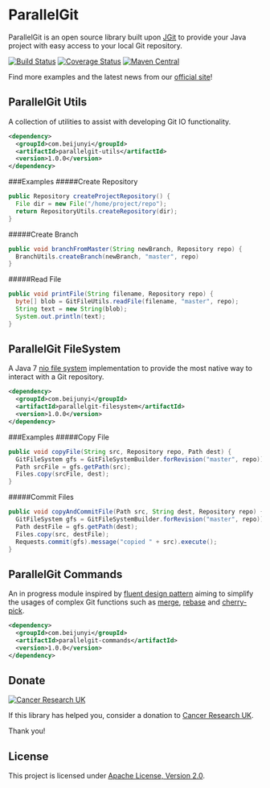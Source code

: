 ParallelGit
===========

ParallelGit is an open source library built upon [JGit](https://eclipse.org/jgit/) to provide your Java project with easy access to your local Git repository.

[![Build Status](https://travis-ci.org/beijunyi/ParallelGit.svg?branch=master)](https://travis-ci.org/beijunyi/ParallelGit)
[![Coverage Status](https://coveralls.io/repos/beijunyi/ParallelGit/badge.svg?branch=master&service=github)](https://coveralls.io/github/beijunyi/ParallelGit?branch=master)
[![Maven Central](https://maven-badges.herokuapp.com/maven-central/com.beijunyi/parallelgit/badge.svg)](https://maven-badges.herokuapp.com/maven-central/com.beijunyi/parallelgit)

Find more examples and the latest news from our [official site](https://beijunyi.github.io/ParallelGit)!


ParallelGit Utils
-----------------

A collection of utilities to assist with developing Git IO functionality.

```xml
<dependency>
  <groupId>com.beijunyi</groupId>
  <artifactId>parallelgit-utils</artifactId>
  <version>1.0.0</version>
</dependency>
```

###Examples
#####Create Repository
```java
public Repository createProjectRepository() {
  File dir = new File("/home/project/repo");
  return RepositoryUtils.createRepository(dir);
}
```

#####Create Branch
```java
public void branchFromMaster(String newBranch, Repository repo) {
  BranchUtils.createBranch(newBranch, "master", repo)
}
```

#####Read File
```java
public void printFile(String filename, Repository repo) {
  byte[] blob = GitFileUtils.readFile(filename, "master", repo);
  String text = new String(blob);
  System.out.println(text);
}
```

ParallelGit FileSystem
----------------------

A Java 7 [nio file system](http://docs.oracle.com/javase/7/docs/api/java/nio/file/FileSystem.html) implementation to provide the most native way to interact with a Git repository.

```xml
<dependency>
  <groupId>com.beijunyi</groupId>
  <artifactId>parallelgit-filesystem</artifactId>
  <version>1.0.0</version>
</dependency>
```

###Examples
#####Copy File
```java
public void copyFile(String src, Repository repo, Path dest) {
  GitFileSystem gfs = GitFileSystemBuilder.forRevision("master", repo));
  Path srcFile = gfs.getPath(src);
  Files.copy(srcFile, dest);
}
```

#####Commit Files
```java
public void copyAndCommitFile(Path src, String dest, Repository repo) {
  GitFileSystem gfs = GitFileSystemBuilder.forRevision("master", repo));
  Path destFile = gfs.getPath(dest);
  Files.copy(src, destFile);
  Requests.commit(gfs).message("copied " + src).execute();
}
```

ParallelGit Commands
--------------------

An in progress module inspired by [fluent design pattern](https://en.wikipedia.org/wiki/Fluent_interface) aiming to simplify the usages of complex Git functions such as [merge](https://git-scm.com/docs/git-merge), [rebase](https://git-scm.com/docs/git-rebase) and [cherry-pick](https://git-scm.com/docs/git-cherry-pick). 

```xml
<dependency>
  <groupId>com.beijunyi</groupId>
  <artifactId>parallelgit-commands</artifactId>
  <version>1.0.0</version>
</dependency>
```

Donate
------
[![Cancer Research UK](http://www.cancerresearchuk.org/sites/all/themes/custom/cruk/logo.png)](http://www.cancerresearchuk.org/support-us/donate)

If this library has helped you, consider a donation to [Cancer Research UK](http://www.cancerresearchuk.org/support-us/donate).

Thank you!


License
-------
This project is licensed under [Apache License, Version 2.0](http://opensource.org/licenses/apache-2.0).